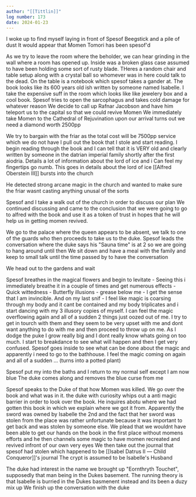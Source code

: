 ```yaml
---
author: "[[Tittlin]]"
log number: 173
date: 2024-01-23
---
```

I woke up to find myself laying in front of Spesof Beegstick and a pile of dust
It would appear that Momen Tomori has been spesof'd

As we try to leave the room where the beholder, we can hear grinding in the wall where a room has opened up. Inside was a broken glass case assumed to have been holding some sort of rusty blade. THeres a random chair and table setup along with a crystal ball so whomever was in here could talk to the dead. On the table is a notebook which spesof takes a gander at. The book looks like its 600 years old ish written by someone named Isabelle. I take the expensive suff in the room which looks like like jewelery box and a cool book.
Spesof tries to open the sarcophagus and takes cold damage for whatever reason
We decide to call up  Rafnar Jacobson and have him teleport us to the capital so that we could revive Momen
We immediately take Momen to the Cathedral of Rejuvination upon our arrival
turns out we need a diamond worth 2500pp

We try to bargain with the friar as the total cost will be 7500pp service which we do not have
I pull out the book that I stole and start reading. I begin reading through the book and I can tell that it is VERY old and clearly written by someone in the datrian imperial family shortly after the first aiodria. Details a lot of information about the lord of ice and i Can feel my fingertips go numb. This goes in details about the lord of ice
[[Alfred Oberstein Ⅲ]] bursts into the church

He detected strong arcane magic in the church and wanted to make sure the friar wasnt casting anything unusal of the sorts

Spesof and I take a walk out of the church in order to discuss our plan
We continued discussing and came to the conclusion that we were going to go to alfred with the book and use it as a token of trust in hopes that he will help us in getting momen revived.

We go to the palace where the queen appears to be absent, we talk to one of the guards who then proceeds to take us to the duke.
Spesof leads the conversation where the duke says his "Sauna time" is at 2 so we are going to hang around until then
We sit down and have a meal with the family and keep to small talk until the time passed by to have the conversation

We head out to the gardens and wait

Spesof breathes in the magical flowers and begin to levitate - Seeing this i immediately breathe it in a couple of times and get numerous effects - Quick wittedness  - Butterfly illusions - grease below me - I get the sense that I am invincible. And on my last snif - I feel like magic is coarsing through my body and it cant be contained and my body triplicates and i start dancing with my 3 illusory copies of myself. I can feel the magic overflowing again and all of a sudden 2 things just oozed out of me.  I try to get in tourch with them and they seem to be very upset with me and dont want anything to do with me and then proceed to throw up on me. As I dodge the puke I grow really big and I dont really know whats going on too much. I start to breakdance to see what will happen and then I get very confused. Spesof goes inside to see what can be done about the magic and apparently i need to go to the bathhouse. I feel the magic coming on again and all of a sudden ... (turns into a potted plant) 

Spesof put my into the baths and I return to my normal self except I am now blue
The duke comes along and removes the blue curse from me

Spesof speaks to the Duke of that how Momen was killed. We go over the book and what was in it. the duke with curiosity whips out a anti magic barrier in order to look over the book. He inquires abotu where we had gotten this book in which we explain where we got it from. Apparently the sword was owned by Isabelle the 2nd and the fact that her sword was stolen from the place was rather unfortunate because it was important to get back and was stolen by someone else.
We plead that we wouldnt have been able to get our hands on the book in the first place without momens efforts and he then channels some magic to have momen recreated and revived infront of our own very eyes
We then take out the journal that spesof had stolen which happened to be [[Isabel Datrus Ⅱ ― Child Conqueror]]'s journal
The crypt is assumed to be Isabelle's Husband

The duke had interest in the name we brought up "Eornthryth Touchet", supposedly that man being in the Dukes basement. The running theory is that Isabelle is burried in the Dukes basmenent instead and its been a duzy mix up
We finish up the conversation with the duke